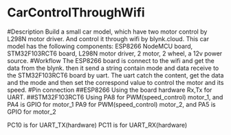 # CarControlThroughWifi

#Description
Build a small car model, which have two motor control by L298N motor driver. And control it through wifi by blynk.cloud.
This car model has the following components: ESP8266 NodeMCU board, STM32F103RCT6 board, L298N motor driver, 2 motor, 2 wheel, a 12v power source.
#Workflow
The ESP8266 board is connect to the wifi and get the data from the blynk. then it send a string contain mode and data receive to the STM32F103RCT6 board by uart.
The uart catch the content, get the data and the mode and then set the correspond value to control the motor and its speed.
#Pin connection
##ESP8266
Using the board hardware Rx,Tx for UART.
##STM32F103RCT6
Using 
PA8 for PWM(speed_control) motor_1, and PA4 is GPIO for motor_1
PA9 for PWM(speed_control) motor_2, and PA5 is GPIO for motor_2

PC10 is for UART_TX(hardware)
PC11 is for UART_RX(hardware)
